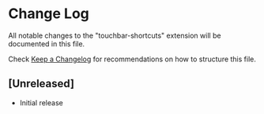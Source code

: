 # Change Log
All notable changes to the "touchbar-shortcuts" extension will be documented in this file.

Check [Keep a Changelog](http://keepachangelog.com/) for recommendations on how to structure this file.

## [Unreleased]
- Initial release